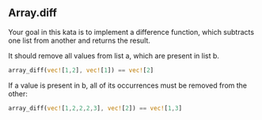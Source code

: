 ## Array.diff

Your goal in this kata is to implement a difference function, which subtracts one list from another and returns the result.

It should remove all values from list a, which are present in list b.

```rust
array_diff(vec![1,2], vec![1]) == vec![2]
```

If a value is present in b, all of its occurrences must be removed from the other:

```rust
array_diff(vec![1,2,2,2,3], vec![2]) == vec![1,3]
```
